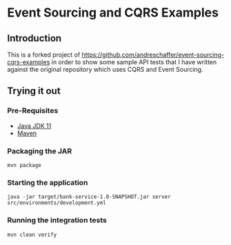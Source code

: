 # Event Sourcing and CQRS Examples

## Introduction
This is a forked project of https://github.com/andreschaffer/event-sourcing-cqrs-examples in order to show some sample API tests that I have written against the original repository which uses CQRS and Event Sourcing.

## Trying it out
### Pre-Requisites
 + [Java JDK 11](https://www.oracle.com/java/technologies/javase-jdk11-downloads.html)
 + [Maven](http://maven.apache.org/download.cgi)
 
### Packaging the JAR
`mvn package`

### Starting the application
` java -jar target/bank-service-1.0-SNAPSHOT.jar server src/environments/development.yml `

### Running the integration tests
`mvn clean verify`